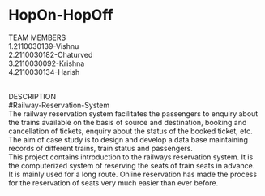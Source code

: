 # HopOn-HopOff

TEAM MEMBERS<br />
1.2110030139-Vishnu<br />
2.2110030182-Chaturved<br />
3.2110030092-Krishna<br />
4.2110030134-Harish<br /><br />

DESCRIPTION<br />
#Railway-Reservation-System<br />
The railway reservation system facilitates the passengers to enquiry about the trains available on the basis of source and destination, booking and cancellation of tickets, enquiry about the status of the booked ticket, etc.<br />
The aim of case study is to design and develop a data base maintaining records of different trains, train status and passengers.<br />
This project contains introduction to the railways reservation system. It is the computerized system of reserving the seats of train seats in advance.<br />
It is mainly used for a long route. Online reservation has made the process for the reservation of seats very much easier than ever before.
